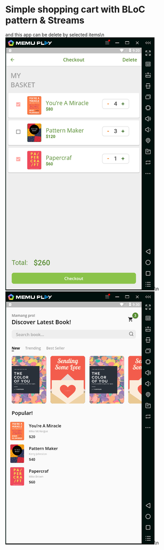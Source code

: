 # Simple shopping cart with BLoC pattern & Streams

and this app can be delete by selected items\n
![Home](https://github.com/fadhelmurphy/shopping-cart-flutter-bloc/blob/master/Capture.PNG?raw=true)\n
![Shopping cart](https://github.com/fadhelmurphy/shopping-cart-flutter-bloc/blob/master/Capture2.PNG?raw=true)\n